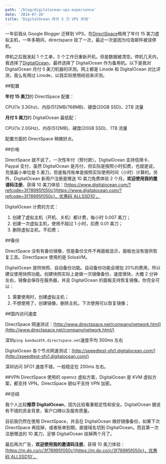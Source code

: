 ```yaml
---
path: '/blog/digitalocean-vps-experience'
date: '2014-07-28'
title: 'DigitalOcean 月付 5 刀 VPS 评测'
---
```



一年前我从 Google Blogger 迁移到 VPS，在[DirectSpace](http://www.directspace.net/)租用了年付 15 美刀虚拟主机，一年多期间，directspace 挂了一次，最近一次是因为垃圾邮件被误停机。

停机之后我发起 1 个工单，3 个工作日重新开机，但是数据被清空。停机几天内，我选择了[DigitalOcean](https://www.digitalocean.com/?refcode=3f78995f050c)，最终选择了 DigitalOcean 作为备用机。以下是我对 DigitalOcean 月付 5 美刀机器的评测。网上都是 Linode 和 DigitalOcean 对比评测，我么有用过 Linode，以我实际使用经验来评测。

##配置

**年付 15 美刀**的 DirectSpace 配置：

CPU(1x 3.3Ghz)、内存(512MB/768MB)、硬盘(20GB SSD)、2TB 流量

**月付 5 美刀**的 DigitalOcean 最低配：

CPU(1x 2.0GHz)、内存(512MB)、硬盘(20GB SSD)、1TB 流量

配置方面的 DirectSpace 稍微好点。

##价格

DirectSpace 就不说了，一次性年付（预付款）。DigitalOcean 支持信用卡、Paypal 支付，虽然 DigitalOcean 是月付，但实际是按照小时扣费，也就是说，充值最小单位是 5 美刀，但是每月账单是按照实际使用时间（小时）计算的。另外，DigitalOcean 新用户注册是赠送 10 美刀免费体验 2 个月。**欢迎使用我的邀请码注册**，获得 10 美刀体验：[https://www.digitalocean.com/?refcode=3f78995f050c](https://www.digitalocean.com/?refcode=3f78995f050c)，优惠码`ALLSSD10`。

DigitalOcean 计费的方式：

1. 创建了虚拟主机（开机、关机）都计费，每小时 0.007 美刀；
2. 创建一次虚拟主机，使用不超过 1 小时，扣费 0.01 美刀；
3. 删除虚拟主机，不扣费；

##备份

DirectSpace 没有有备份镜像，但是备份文件不再面板显示，面板也没有提供恢复工具。DirectSpace 使用的是 SolusVM。

DigitalOcean 提供快照、自动备份功能。自动备份功能会增加 20%的费用，所以建议使用快照功能。创建快照实际上是做一次镜像备份，速度很快，大概 2 分钟左右，镜像会保存在服务器，并且 DigitalOcean 的面板支持恢复镜像。你完全可以：

1. 需要使用时，创建虚拟主机；
2. 不想使用了，创建镜像，删除主机，下次使用可以恢复镜像；

##国内访问速度

DirectSpace 网速测试：[http://www.directspace.net/company/network.html](http://www.directspace.net/company/network.html/)

深圳`ping bandwidth.directspace.net`速度平均 300ms 左右

DigitalOcean 各个节点网速测试：[http://speedtest-sfo1.digitalocean.com/](http://speedtest-sfo1.digitalocean.com/)

深圳访问 SFO1 速度不错，一般稳定在 200ms 左右。

##VPN
DirectSpace 使用的 openvz 虚拟方案，DigitalOcean 是 KVM 虚拟方案，都支持 VPN。DirectSpace 貌似不支持 VPN 加密。

##总结

我个人比较**推荐 DigitalOcean**，因为比较看重稳定性和安全。DigitalOcean 据说有不错的资金背景、客户口碑以及服务质量。

目前我仍然在使用 DirectSpace，并且在 DigitalOcean 做好镜像备份，如果下次 DirectSpace 再挂掉，或者账单到期，直接域名切到 DigitalOcean。而且第一次注册赠送的 10 美刀，足够 DigitalOcean 挂掉两个月了。

最后再次广告，**欢迎使用我的邀请码注册**，获得 10 美刀体验：[https://m.do.co/c/3f78995f050c](https://m.do.co/c/3f78995f050c)，优惠码`ALLSSD10`。
